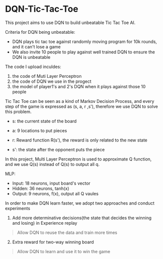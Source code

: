 # DQN-Tic-Tac-Toe
This project aims to use DQN to build unbeatable Tic Tac Toe AI.

Criteria for DQN being unbeatable:
+ DQN plays tic tac toe against randomly moving program for 10k rounds, and it can't lose a game
+ We also invite 10 people to play against well trained DQN to ensure the DQN is unbeatable

The code I upload inculdes:
1. the code of Muti Layer Perceptron
2. the code of DQN we use in the progect
3. the model of player1's and 2's DQN when it plays against those 10 people


Tic Tac Toe can be seen as a kind of Markov Decision Process, and every step of the game is expressed as (s, a, r ,s'), therefore we use 
DQN to solve this problem.

+ s: the current state of the board

+ a: 9 locations to put pieces

+ r: Reward function R(s'), the reward is only related to the new state

+ s': the state after the opponent puts the piece

In this project, Multi Layer Perceptron is used to approximate Q function, and we use Q(s) instead of Q(s) to output all q.

MLP:
+ Input: 18 neurons, input board's vector
+ Hidden: 36 neurons, tanh(x)
+ Output: 9 neurons, f(x), output all Q vaules 
 
In order to make DQN learn faster, we adopt two approaches and conduct experiments
1. Add more determinative decisions(the state that decides the winning and losing) in Experience replay
> Allow DQN to reuse the data and train more times
2. Extra reward for two-way winning board 
> Allow DQN to learn and use it to win the game






